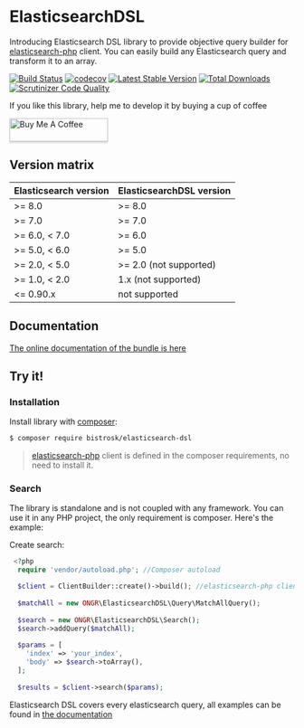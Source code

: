 # ElasticsearchDSL

Introducing Elasticsearch DSL library to provide objective query builder for [elasticsearch-php](https://github.com/elastic/elasticsearch-php) client. You can easily build any Elasticsearch query and transform it to an array.

[![Build Status](https://travis-ci.org/ongr-io/ElasticsearchDSL.svg?branch=master)](https://travis-ci.org/ongr-io/ElasticsearchDSL)
[![codecov](https://codecov.io/gh/ongr-io/ElasticsearchDSL/branch/master/graph/badge.svg)](https://codecov.io/gh/ongr-io/ElasticsearchDSL)
[![Latest Stable Version](https://poser.pugx.org/ongr/elasticsearch-dsl/v/stable)](https://packagist.org/packages/ongr/elasticsearch-dsl)
[![Total Downloads](https://poser.pugx.org/ongr/elasticsearch-dsl/downloads)](https://packagist.org/packages/ongr/elasticsearch-dsl)
[![Scrutinizer Code Quality](https://scrutinizer-ci.com/g/ongr-io/ElasticsearchDSL/badges/quality-score.png?b=master)](https://scrutinizer-ci.com/g/ongr-io/ElasticsearchDSL/?branch=master)


If you like this library, help me to develop it by buying a cup of coffee

<a href="https://www.buymeacoffee.com/zIKBXRc" target="_blank"><img src="https://www.buymeacoffee.com/assets/img/custom_images/orange_img.png" alt="Buy Me A Coffee" style="height: 41px !important;width: 174px !important;box-shadow: 0px 3px 2px 0px rgba(190, 190, 190, 0.5) !important;-webkit-box-shadow: 0px 3px 2px 0px rgba(190, 190, 190, 0.5) !important;" ></a>

## Version matrix

| Elasticsearch version | ElasticsearchDSL version |
|-----------------------|--------------------------|
| >= 8.0                | >= 8.0                   |
| >= 7.0                | >= 7.0                   |
| >= 6.0, < 7.0         | >= 6.0                   |
| >= 5.0, < 6.0         | >= 5.0                   |
| >= 2.0, < 5.0         | >= 2.0 (not supported)   |
| >= 1.0, < 2.0         | 1.x (not supported)      |
| <= 0.90.x             | not supported            |

## Documentation

[The online documentation of the bundle is here](docs/index.md)

## Try it!

### Installation

Install library with [composer](https://getcomposer.org):

```bash
$ composer require bistrosk/elasticsearch-dsl
```

> [elasticsearch-php](https://github.com/elastic/elasticsearch-php) client is defined in the composer requirements, no need to install it.

### Search

The library is standalone and is not coupled with any framework. You can use it in any PHP project, the only
requirement is composer.  Here's the example:

Create search:

```php
 <?php
  require 'vendor/autoload.php'; //Composer autoload

  $client = ClientBuilder::create()->build(); //elasticsearch-php client
  
  $matchAll = new ONGR\ElasticsearchDSL\Query\MatchAllQuery();
  
  $search = new ONGR\ElasticsearchDSL\Search();
  $search->addQuery($matchAll);
  
  $params = [
    'index' => 'your_index',
    'body' => $search->toArray(),
  ];
  
  $results = $client->search($params);
```

Elasticsearch DSL covers every elasticsearch query, all examples can be found in [the documentation](docs/index.md)
